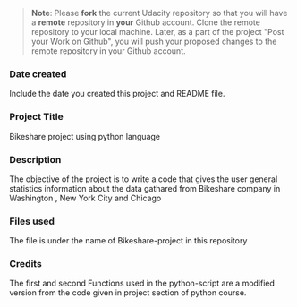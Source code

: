 >**Note**: Please **fork** the current Udacity repository so that you will have a **remote** repository in **your** Github account. Clone the remote repository to your local machine. Later, as a part of the project "Post your Work on Github", you will push your proposed changes to the remote repository in your Github account.

### Date created
Include the date you created this project and README file.

### Project Title
Bikeshare project using python language
### Description
The objective of the project is to write a code that gives the user general statistics information about the data gathared from Bikeshare company in Washington , New York City and Chicago
### Files used
The file is under the name of Bikeshare-project in this repository

### Credits
The first and second Functions used in the python-script are a modified version from the code given in project section of python course.
